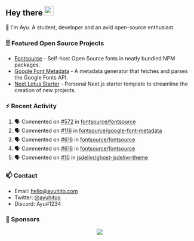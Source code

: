## Hey there <img src="https://media.giphy.com/media/hvRJCLFzcasrR4ia7z/giphy.gif" width="25" height="25">

📝 I'm Ayu. A student, developer and an avid open-source enthusiast.

### 🗄 Featured Open Source Projects

- [Fontsource](https://github.com/fontsource/fontsource) - Self-host Open Source fonts in neatly bundled NPM packages.
- [Google Font Metadata](https://github.com/fontsource/google-font-metadata) - A metadata generator that fetches and parses the Google Fonts API.
- [Next Lotus Starter](https://github.com/DecliningLotus/next-lotus-starter) - Personal Next.js starter template to streamline the creation of new projects.

### ⚡ Recent Activity

<!--START_SECTION:activity-->

1. 🗣 Commented on [#572](https://github.com/fontsource/fontsource/issues/572) in [fontsource/fontsource](https://github.com/fontsource/fontsource)
2. 🗣 Commented on [#116](https://github.com/fontsource/google-font-metadata/issues/116) in [fontsource/google-font-metadata](https://github.com/fontsource/google-font-metadata)
3. 🗣 Commented on [#616](https://github.com/fontsource/fontsource/issues/616) in [fontsource/fontsource](https://github.com/fontsource/fontsource)
4. 🗣 Commented on [#616](https://github.com/fontsource/fontsource/issues/616) in [fontsource/fontsource](https://github.com/fontsource/fontsource)
5. 🗣 Commented on [#10](https://github.com/jsdelivr/ghost-jsdelivr-theme/issues/10) in [jsdelivr/ghost-jsdelivr-theme](https://github.com/jsdelivr/ghost-jsdelivr-theme)
<!--END_SECTION:activity-->

### 📫 Contact

- Email: hello@ayuhito.com
- Twitter: [@ayuhitoo](https://twitter.com/ayuhitoo)
- Discord: Ayu#1234


### :sparkling_heart: Sponsors

<p align="center">
  <a href="https://cdn.jsdelivr.net/gh/ayuhito/ayuhito/sponsors.svg">
    <img src='https://cdn.jsdelivr.net/gh/ayuhito/ayuhito/sponsors.svg'/>
  </a>
</p>